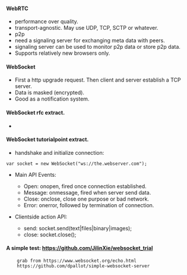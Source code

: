 
#### WebRTC

* performance over quality.
* transport-agnostic. May use UDP, TCP, SCTP or whatever.
* p2p
* need a signaling server for exchanging meta data with peers.
* signaling server can be used to monitor p2p data or store p2p data.
* Supports relatively new browsers only.


#### WebSocket

* First a http upgrade request. Then client and server establish a TCP server.
* Data is masked (encrypted).
* Good as a notification system.


#### WebSocket rfc extract.

* 


#### WebSocket tutorialpoint extract.

* handshake and initialize connection:

 ```
 var socket = new WebSocket("ws://the.webserver.com");
 ```
 
* Main API Events:
	* Open: onopen, fired once connection established.
	* Message: onmessage, fired when server send data.
	* Close: onclose, close one purpose or bad network.
	* Error: onerror, followed by termination of connection.

* Clientside action API:
	* send: socket.send(text|files|binary|images);
	* close: socket.close();


#### A simple test: https://github.com/JilinXie/websocket_trial

```
    grab from https://www.websocket.org/echo.html
    https://github.com/dpallot/simple-websocket-server
```
